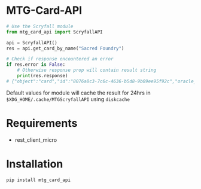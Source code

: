 # MTG-Card-API

```python
# Use the Scryfall module
from mtg_card_api import ScryfallAPI

api = ScryfallAPI()
res = api.get_card_by_name("Sacred Foundry")

# Check if response encountered an error
if res.error is False:
    # Otherwise response prop will contain result string
    print(res.response) 
# {"object":"card","id":"8076a8c3-7c6c-4636-b5d8-9b09ee95f92c","oracle_id":"45181cb8-2090-4471-ba90-e5a8f04d525f","multiverse_ids":[643292],"mtgo_id":121137,"tcgplayer_id":517644,"cardmarket_id":748638,"name":"Sacred Foundry"...,"cardhoarder":"https://www.cardhoarder.com/cards/121137?affiliate_id=scryfall&ref=card-profile&utm_campaign=affiliate&utm_medium=card&utm_source=scryfall"}}
```

Default values for module will cache the result for 24hrs in `$XDG_HOME/.cache/MTGScryfallAPI` using `diskcache`

# Requirements 
  - rest_client_micro

# Installation

```bash
pip install mtg_card_api
```